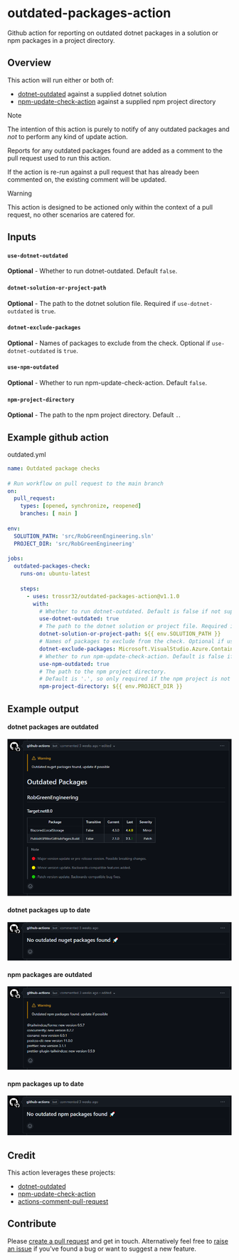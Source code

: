 # outdated-packages-action
Github action for reporting on outdated dotnet packages in a solution or npm packages in a project directory.

## Overview

This action will run either or both of: 

- <a href="https://github.com/dotnet-outdated/dotnet-outdated">dotnet-outdated</a> against a supplied dotnet solution
- <a href="https://github.com/MeilCli/npm-update-check-action">npm-update-check-action</a> against a supplied npm project directory

> [!NOTE]
> The intention of this action is purely to notify of any outdated packages and _not_ to perform any kind of update action.
>  
> Reports for any outdated packages found are added as a comment to the pull request used to run this action.
> 
> If the action is re-run against a pull request that has already been commented on, the existing comment will be updated. 

> [!WARNING]
> This action is designed to be actioned only within the context of a pull request, no other scenarios are catered for.

## Inputs

#### `use-dotnet-outdated`

**Optional** - Whether to run dotnet-outdated. Default `false`.

#### `dotnet-solution-or-project-path`

**Optional** - The path to the dotnet solution file. Required if `use-dotnet-outdated` is `true`.

#### `dotnet-exclude-packages`

**Optional** - Names of packages to exclude from the check. Optional if `use-dotnet-outdated` is `true`.

#### `use-npm-outdated`

**Optional** - Whether to run npm-update-check-action. Default `false`.

#### `npm-project-directory`

**Optional** - The path to the npm project directory. Default `.`.

## Example github action 

outdated.yml
```yaml
name: Outdated package checks

# Run workflow on pull request to the main branch
on:
  pull_request:
    types: [opened, synchronize, reopened]
    branches: [ main ]

env:
  SOLUTION_PATH: 'src/RobGreenEngineering.sln'
  PROJECT_DIR: 'src/RobGreenEngineering'

jobs:
  outdated-packages-check:
    runs-on: ubuntu-latest

    steps:
      - uses: trossr32/outdated-packages-action@v1.1.0
        with:
          # Whether to run dotnet-outdated. Default is false if not supplied.
          use-dotnet-outdated: true
          # The path to the dotnet solution or project file. Required if use-dotnet-outdated is true.
          dotnet-solution-or-project-path: ${{ env.SOLUTION_PATH }}
          # Names of packages to exclude from the check. Optional if use-dotnet-outdated is true.
          dotnet-exclude-packages: Microsoft.VisualStudio.Azure.Containers.Tools.Targets MyPackage.DoNotCheck
          # Whether to run npm-update-check-action. Default is false if not supplied.
          use-npm-outdated: true
          # The path to the npm project directory.
          # Default is '.', so only required if the npm project is not the root of the repository.
          npm-project-directory: ${{ env.PROJECT_DIR }}
```

## Example output

#### dotnet packages are outdated

![dotnet-outdated](./assets/dotnet-outdated-example.png)

#### dotnet packages up to date

![dotnet-not-outdated](./assets/dotnet-not-outdated-example.png)

#### npm packages are outdated

![npm-outdated](./assets/npm-outdated-example.png)

#### npm packages up to date

![npm-not-outdated](./assets/npm-not-outdated-example.png)

## Credit

This action leverages these projects:

- <a href="https://github.com/dotnet-outdated/dotnet-outdated">dotnet-outdated</a>
- <a href="https://github.com/MeilCli/npm-update-check-action">npm-update-check-action</a>
- <a href="https://github.com/thollander/actions-comment-pull-request">actions-comment-pull-request</a>

## Contribute
Please [create a pull request](https://github.com/trossr32/outdated-packages-action/compare) and get in touch. Alternatively feel free to [raise an issue](https://github.com/trossr32/outdated-packages-action/issues/new/choose) if you've found a bug or want to suggest a new feature.
